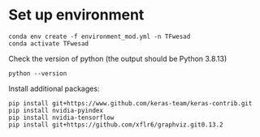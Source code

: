 # Set up environment
```
conda env create -f environment_mod.yml -n TFwesad
conda activate TFwesad
```
 

Check the version of python (the output should be Python 3.8.13)
```
python --version
```
 

Install additional packages:

```
pip install git+https://www.github.com/keras-team/keras-contrib.git
pip install nvidia-pyindex
pip install nvidia-tensorflow
pip install git+https://github.com/xflr6/graphviz.git0.13.2
```
